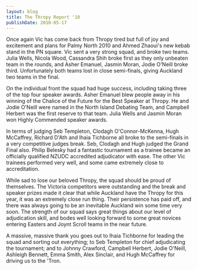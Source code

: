 ```yaml
---
layout: blog
title: The Thropy Report '10
publishDate: 2010-05-17
---
```

Once again Vic has come back from Thropy tired but full of joy and excitement and plans for Palmy North 2010 and Ahmed Zhaoui's new kebab stand in the PN square. Vic sent a very strong squad, and broke two teams. Julia Wells, Nicola Wood, Cassandra Shih broke first as they  only unbeaten team in the rounds, and Asher Emanuel, Jasmin Moran, Jodie O'Neill broke third. Unfortunately both teams lost in close semi-finals, giving Auckland two teams in the final.

On the individual front the squad had huge success, including taking three of the top four speaker awards. Asher Emanuel blew people away in his winning of the Chalice of the Future for the Best Speaker at Thropy. He and Jodie O'Neill were named in the North Island Debating Team, and Campbell Herbert was the first reserve to that team. Julia Wells and Jasmin Moran won Highly Commended speaker awards.

In terms of judging Seb Templeton, Clodagh O'Connor-McKenna, Hugh McCaffrey, Richard D'Ath and Ihaia Tichborne all broke to the semi-finals in a very competitive judges break. Seb, Clodagh and Hugh  judged the Grand Final also. Philip Belesky had a fantastic tournament as a trainee became an officially qualified NZUDC accredited adjudicator with ease. The other Vic trainees performed very well, and some came extremely close to accreditation.

While sad to lose our beloved Thropy, the squad should be proud of themselves. The Victoria competitors were outstanding and the break and speaker prizes made it clear that while Auckland have the Thropy for this year, it was an extremely close run thing. Their persistence has paid off, and there was always going to be an inevitable Auckland win  some time very soon. The strength of our squad says great things about our level of adjudication skill, and bodes well looking forward to some  great novices entering Easters and Joynt Scroll teams in the near  future.

A massive, massive thank you goes out to Ihaia Tichborne for leading the squad and sorting out everything; to Seb Templeton for chief  adjudicating the tournament; and to Johnny Crawford, Campbell Herbert,  Jodie O'Neill, Ashleigh Bennett, Emma Smith, Alex Sinclair, and Hugh  McCaffrey for driving us to the 'Tron.
